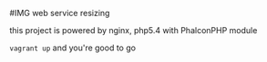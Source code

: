 #IMG web service resizing

this project is powered by nginx, php5.4 with PhalconPHP module

`vagrant up` and you're good to go
